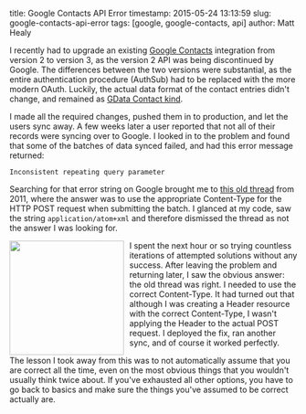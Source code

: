 title: Google Contacts API Error
timestamp: 2015-05-24 13:13:59
slug: google-contacts-api-error
tags: [google, google-contacts, api]
author: Matt Healy

I recently had to upgrade an existing <a href="https://developers.google.com/google-apps/contacts/v3/">Google Contacts</a> integration from version 2 to version 3, as the version 2 API was being discontinued by Google. The differences between the two versions were substantial, as the entire authentication procedure (AuthSub) had to be replaced with the more modern OAuth. Luckily, the actual data format of the contact entries didn't change, and remained as <a href="https://developers.google.com/gdata/docs/2.0/elements?csw=1#gdContactKind">GData Contact kind</a>. 

I made all the required changes, pushed them in to production, and let the users sync away. A few weeks later a user reported that not all of their records were syncing over to Google. I looked in to the problem and found that some of the batches of data synced failed, and had this error message returned:

```Inconsistent repeating query parameter```

Searching for that error string on Google brought me to <a href="https://groups.google.com/forum/#!topic/google-contacts-api/zdfV-AA3TFg"> this old thread</a> from 2011, where the answer was to use the appropriate Content-Type for the HTTP POST request when submitting the batch. I glanced at my code, saw the string `application/atom+xml` and therefore dismissed the thread as not the answer I was looking for.

<img style="float:left; padding-right: 10px" height="200" src="/static/img/blog/obi-wan.jpg" />

I spent the next hour or so trying countless iterations of attempted solutions without any success. After leaving the problem and returning later, I saw the obvious answer: the old thread was right. I needed to use the correct Content-Type. It had turned out that although I was creating a Header resource with the correct Content-Type, I wasn't applying the Header to the actual POST request. I deployed the fix, ran another sync, and of course it worked perfectly.

The lesson I took away from this was to not automatically assume that you are correct all the time, even on the most obvious things that you wouldn't usually think twice about. If you've exhausted all other options, you have to go back to basics and make sure the things you've assumed to be correct actually are.
